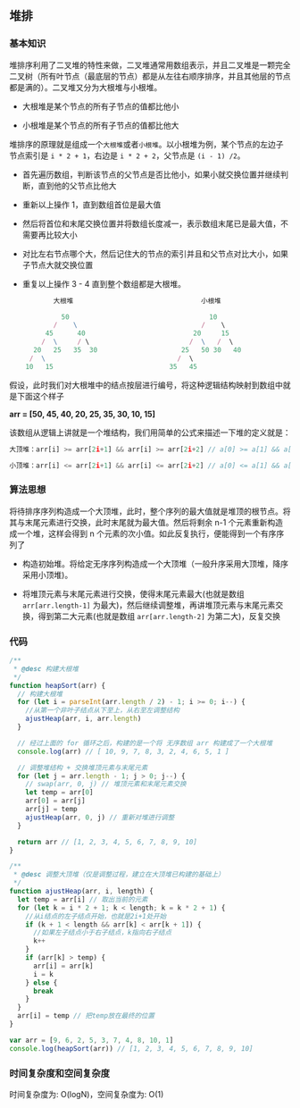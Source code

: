 ## 堆排

### 基本知识

堆排序利用了二叉堆的特性来做，二叉堆通常用数组表示，并且二叉堆是一颗完全二叉树（所有叶节点（最底层的节点）都是从左往右顺序排序，并且其他层的节点都是满的）。二叉堆又分为大根堆与小根堆。

- 大根堆是某个节点的所有子节点的值都比他小

- 小根堆是某个节点的所有子节点的值都比他大

堆排序的原理就是组成一个`大根堆`或者`小根堆`。以小根堆为例，某个节点的左边子节点索引是 `i * 2 + 1`，右边是 `i * 2 + 2`，父节点是 `(i - 1) /2`。

- 首先遍历数组，判断该节点的父节点是否比他小，如果小就交换位置并继续判断，直到他的父节点比他大

- 重新以上操作 1，直到数组首位是最大值

- 然后将首位和末尾交换位置并将数组长度减一，表示数组末尾已是最大值，不需要再比较大小

- 对比左右节点哪个大，然后记住大的节点的索引并且和父节点对比大小，如果子节点大就交换位置
- 重复以上操作 3 - 4 直到整个数组都是大根堆。

```javascript
           大根堆                                小根堆

             50                                   10
           /    \                               /    \
         45      40                           20     15
        /  \     / \                         /  \   /  \
      20   25   35  30                     25   50 30   40
     /  \                                 /  \
    10   15                             35   45
```

假设，此时我们对大根堆中的结点按层进行编号，将这种逻辑结构映射到数组中就是下面这个样子

**arr = [50, 45, 40, 20, 25, 35, 30, 10, 15]**

该数组从逻辑上讲就是一个堆结构，我们用简单的公式来描述一下堆的定义就是：

```javascript
大顶堆：arr[i] >= arr[2i+1] && arr[i] >= arr[2i+2] // a[0] >= a[1] && a[0] >= a[2]

小顶堆：arr[i] <= arr[2i+1] && arr[i] <= arr[2i+2] // a[0] <= a[1] && a[0] <= a[2]
```

### 算法思想

将待排序序列构造成一个大顶堆，此时，整个序列的最大值就是堆顶的根节点。将其与末尾元素进行交换，此时末尾就为最大值。然后将剩余 n-1 个元素重新构造成一个堆，这样会得到 n 个元素的次小值。如此反复执行，便能得到一个有序序列了

- 构造初始堆。将给定无序序列构造成一个大顶堆（一般升序采用大顶堆，降序采用小顶堆)。

- 将堆顶元素与末尾元素进行交换，使得末尾元素最大(也就是数组 `arr[arr.length-1]` 为最大)，然后继续调整堆，再讲堆顶元素与末尾元素交换，得到第二大元素(也就是数组 `arr[arr.length-2]` 为第二大)，反复交换

### 代码

```javascript
/**
 * @desc 构建大根堆
 */
function heapSort(arr) {
  // 构建大根堆
  for (let i = parseInt(arr.length / 2) - 1; i >= 0; i--) {
    //从第一个非叶子结点从下至上，从右至左调整结构
    ajustHeap(arr, i, arr.length)
  }

  // 经过上面的 for 循环之后，构建的是一个将 无序数组 arr 构建成了一个大根堆
  console.log(arr) // [ 10, 9, 7, 8, 3, 2, 4, 6, 5, 1 ]

  // 调整堆结构 + 交换堆顶元素与末尾元素
  for (let j = arr.length - 1; j > 0; j--) {
    // swap(arr, 0, j) // 堆顶元素和末尾元素交换
    let temp = arr[0]
    arr[0] = arr[j]
    arr[j] = temp
    ajustHeap(arr, 0, j) // 重新对堆进行调整
  }

  return arr // [1, 2, 3, 4, 5, 6, 7, 8, 9, 10]
}

/**
 * @desc 调整大顶堆（仅是调整过程，建立在大顶堆已构建的基础上）
 */
function ajustHeap(arr, i, length) {
  let temp = arr[i] // 取出当前的元素
  for (let k = i * 2 + 1; k < length; k = k * 2 + 1) {
    //从i结点的左子结点开始，也就是2i+1处开始
    if (k + 1 < length && arr[k] < arr[k + 1]) {
      //如果左子结点小于右子结点，k指向右子结点
      k++
    }
    if (arr[k] > temp) {
      arr[i] = arr[k]
      i = k
    } else {
      break
    }
  }
  arr[i] = temp // 把temp放在最终的位置
}

var arr = [9, 6, 2, 5, 3, 7, 4, 8, 10, 1]
console.log(heapSort(arr)) // [1, 2, 3, 4, 5, 6, 7, 8, 9, 10]
```

### 时间复杂度和空间复杂度

时间复杂度为: O(logN)，空间复杂度为: O(1)
